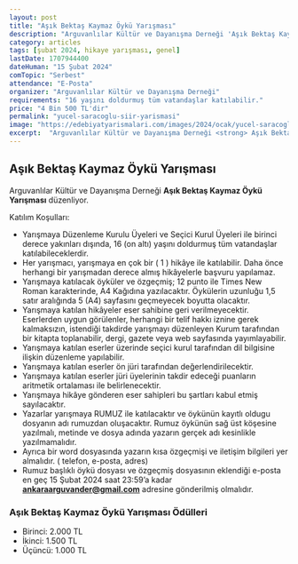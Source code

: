 ```yaml
---
layout: post
title: "Aşık Bektaş Kaymaz Öykü Yarışması"
description: "Arguvanlılar Kültür ve Dayanışma Derneği 'Aşık Bektaş Kaymaz Öykü Yarışması' düzenliyor."
category: articles
tags: [şubat 2024, hikaye yarışması, genel]
lastDate: 1707944400
dateHuman: "15 Şubat 2024"
comTopic: "Serbest"
attendance: "E-Posta"
organizer: "Arguvanlılar Kültür ve Dayanışma Derneği"
requirements: "16 yaşını doldurmuş tüm vatandaşlar katılabilir."
price: "4 Bin 500 TL'dir"
permalink: "yucel-saracoglu-siir-yarismasi"
image: "https://edebiyatyarismalari.com/images/2024/ocak/yucel-saracoglu-siir-yarismasi.jpg"
excerpt:  "Arguvanlılar Kültür ve Dayanışma Derneği <strong> Aşık Bektaş Kaymaz Öykü Yarışması </strong> düzenliyor."
---
```


## Aşık Bektaş Kaymaz Öykü Yarışması
Arguvanlılar Kültür ve Dayanışma Derneği **Aşık Bektaş Kaymaz Öykü Yarışması** düzenliyor.  

Katılım Koşulları:
- Yarışmaya Düzenleme Kurulu Üyeleri ve Seçici Kurul Üyeleri ile birinci derece yakınları dışında, 16 (on altı) yaşını doldurmuş tüm vatandaşlar katılabileceklerdir.
- Her yarışmacı, yarışmaya en çok bir ( 1 ) hikâye ile katılabilir. Daha önce herhangi bir yarışmadan derece almış hikâyelerle başvuru yapılamaz.
- Yarışmaya katılacak öyküler ve özgeçmiş; 12 punto ile Times New Roman karakterinde, A4 Kağıdına yazılacaktır. Öykülerin uzunluğu 1,5 satır aralığında 5 (A4) sayfasını geçmeyecek boyutta olacaktır.
- Yarışmaya katılan hikâyeler eser sahibine geri verilmeyecektir. Eserlerden uygun görülenler, herhangi bir telif hakkı iznine gerek kalmaksızın, istendiği takdirde yarışmayı düzenleyen Kurum tarafından bir kitapta toplanabilir, dergi, gazete veya web sayfasında yayımlayabilir.
- Yarışmaya katılan eserler üzerinde seçici kurul tarafından dil bilgisine ilişkin düzenleme yapılabilir.
- Yarışmaya katılan eserler ön jüri tarafından değerlendirilecektir.
- Yarışmaya katılan eserler jüri üyelerinin takdir edeceği puanların aritmetik ortalaması ile belirlenecektir.
- Yarışmaya hikâye gönderen eser sahipleri bu şartları kabul etmiş sayılacaktır.
- Yazarlar yarışmaya RUMUZ ile katılacaktır ve öykünün kayıtlı oldugu dosyanın adı rumuzdan oluşacaktır. Rumuz öykünün sağ üst köşesine yazılmalı, metinde ve dosya adında yazarın gerçek adı kesinlikle yazılmamalıdır.
- Ayrıca bir word dosyasında yazarın kısa özgeçmişi ve iletişim bilgileri yer almalıdır. ( telefon, e-posta, adres)
- Rumuz başlıklı öykü dosyası ve özgeçmiş dosyasının eklendiği e-posta en geç 15 Şubat 2024 saat 23:59’a kadar **ankaraarguvander@gmail.com** adresine gönderilmiş olmalıdır.


### Aşık Bektaş Kaymaz Öykü Yarışması Ödülleri
- Birinci: 2.000 TL
- İkinci: 1.500 TL
- Üçüncü: 1.000 TL